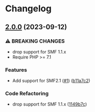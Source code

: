 # Changelog

## [2.0.0](https://github.com/live627/ajax_recent_topics/compare/v1.0.1...v2.0.0) (2023-09-12)


### ⚠ BREAKING CHANGES

* drop support for SMF 1.1.x
* Require PHP >= 7.1

### Features

* Add support for SMF2.1 ([#1](https://github.com/live627/ajax_recent_topics/issues/1)) ([b11a7c2](https://github.com/live627/ajax_recent_topics/commit/b11a7c229a40a07d7771d9c3fb53ca8d4d4660ca))


### Code Refactoring

* drop support for SMF 1.1.x ([1149b7c](https://github.com/live627/ajax_recent_topics/commit/1149b7c21d19fb4c0e3b98e184458e3fbf04e8b0))
